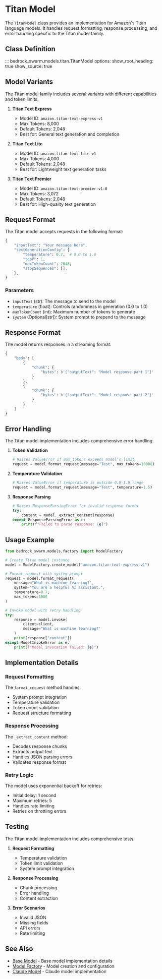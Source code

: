 # Titan Model

The `TitanModel` class provides an implementation for Amazon's Titan language models. It handles request formatting, response processing, and error handling specific to the Titan model family.

## Class Definition

::: bedrock_swarm.models.titan.TitanModel
    options:
      show_root_heading: true
      show_source: true

## Model Variants

The Titan model family includes several variants with different capabilities and token limits:

1. **Titan Text Express**
   - Model ID: `amazon.titan-text-express-v1`
   - Max Tokens: 8,000
   - Default Tokens: 2,048
   - Best for: General text generation and completion

2. **Titan Text Lite**
   - Model ID: `amazon.titan-text-lite-v1`
   - Max Tokens: 4,000
   - Default Tokens: 2,048
   - Best for: Lightweight text generation tasks

3. **Titan Text Premier**
   - Model ID: `amazon.titan-text-premier-v1:0`
   - Max Tokens: 3,072
   - Default Tokens: 2,048
   - Best for: High-quality text generation

## Request Format

The Titan model accepts requests in the following format:

```python
{
    "inputText": "Your message here",
    "textGenerationConfig": {
        "temperature": 0.7,  # 0.0 to 1.0
        "topP": 1,
        "maxTokenCount": 2048,
        "stopSequences": [],
    },
}
```

### Parameters

- `inputText` (str): The message to send to the model
- `temperature` (float): Controls randomness in generation (0.0 to 1.0)
- `maxTokenCount` (int): Maximum number of tokens to generate
- `system` (Optional[str]): System prompt to prepend to the message

## Response Format

The model returns responses in a streaming format:

```python
{
    "body": [
        {
            "chunk": {
                "bytes": b'{"outputText": "Model response part 1"}'
            }
        },
        {
            "chunk": {
                "bytes": b'{"outputText": "Model response part 2"}'
            }
        }
    ]
}
```

## Error Handling

The Titan model implementation includes comprehensive error handling:

1. **Token Validation**
   ```python
   # Raises ValueError if max_tokens exceeds model's limit
   request = model.format_request(message="Test", max_tokens=10000)
   ```

2. **Temperature Validation**
   ```python
   # Raises ValueError if temperature is outside 0.0-1.0 range
   request = model.format_request(message="Test", temperature=1.5)
   ```

3. **Response Parsing**
   ```python
   # Raises ResponseParsingError for invalid response format
   try:
       content = model._extract_content(response)
   except ResponseParsingError as e:
       print(f"Failed to parse response: {e}")
   ```

## Usage Example

```python
from bedrock_swarm.models.factory import ModelFactory

# Create Titan model instance
model = ModelFactory.create_model("amazon.titan-text-express-v1")

# Format request with system prompt
request = model.format_request(
    message="What is machine learning?",
    system="You are a helpful AI assistant.",
    temperature=0.7,
    max_tokens=1000
)

# Invoke model with retry handling
try:
    response = model.invoke(
        client=client,
        message="What is machine learning?"
    )
    print(response["content"])
except ModelInvokeError as e:
    print(f"Model invocation failed: {e}")
```

## Implementation Details

### Request Formatting

The `format_request` method handles:
- System prompt integration
- Temperature validation
- Token count validation
- Request structure formatting

### Response Processing

The `_extract_content` method:
- Decodes response chunks
- Extracts output text
- Handles JSON parsing errors
- Validates response format

### Retry Logic

The model uses exponential backoff for retries:
- Initial delay: 1 second
- Maximum retries: 5
- Handles rate limiting
- Retries on throttling errors

## Testing

The Titan model implementation includes comprehensive tests:

1. **Request Formatting**
   - Temperature validation
   - Token limit validation
   - System prompt integration

2. **Response Processing**
   - Chunk processing
   - Error handling
   - Content extraction

3. **Error Scenarios**
   - Invalid JSON
   - Missing fields
   - API errors
   - Rate limiting

## See Also

- [Base Model](base.md) - Base model implementation details
- [Model Factory](factory.md) - Model creation and configuration
- [Claude Model](claude.md) - Claude model implementation
